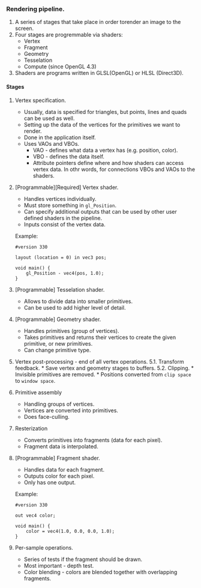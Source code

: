 ### Rendering pipeline.
1. A series of stages that take place in order torender an image to the screen.
2. Four stages are progremmable via shaders:
    * Vertex
    * Fragment
    * Geometry 
    * Tesselation
    * Compute (since OpenGL 4.3)
3. Shaders are programs written in GLSL(OpenGL) or HLSL (Direct3D).

#### Stages
1. Vertex specification.
    * Usually, data is specified for triangles, but points, lines and quads can be used as well.
    * Setting up the data of the vertices for the primitives we want to render.
    * Done in the application itself.
    * Uses VAOs and VBOs.
        * VAO - defines what data a vertex has (e.g. position, color).
        * VBO - defines the data itself.
        * Attribute pointers define where and how shaders can access vertex data. In othr words, for connections VBOs and VAOs to the shaders.
2. [Programmable][Required] Vertex shader.
    * Handles vertices individually.
    * Must store something in `gl_Position`.
    * Can specify additional outputs that can be used by other user defined shaders in the pipeline.
    * Inputs consist of the vertex data.

    Example:
    ```
    #version 330

    layout (location = 0) in vec3 pos;

    void main() {
        gl_Position - vec4(pos, 1.0);
    }
    ```
3. [Programmable] Tesselation shader.
    * Allows to divide data into smaller primitives.
    * Can be used to add higher level of detail.
4. [Programmable] Geometry shader.
    * Handles primitives (group of vertices).
    * Takes primitives and returns their vertices to create the given primitive, or new primitives.
    * Can change primitive type.
5. Vertex post-processing - end of all vertex operations.
    5.1. Transform feedback.
        * Save vertex and geometry stages to buffers.
    5.2. Clipping.
        * Invisible primitives are removed.
        * Positions converted from `clip space` to `window space`.
6. Primitive assembly
    * Handling groups of vertices.
    * Vertices are converted into primitives.
    * Does face-culling.
7. Resterization
    * Converts primitives into fragments (data for each pixel).
    * Fragment data is interpolated.
8. [Programmable] Fragment shader.
    * Handles data for each fragment.
    * Outputs color for each pixel.
    * Only has one output.

    Example:
    ```
    #version 330

    out vec4 color;
 
    void main() {
        color = vec4(1.0, 0.0, 0.0, 1.0);
    }
    ```
9. Per-sample operations.
    * Series of tests if the fragment should be drawn.
    * Most important - depth test.
    * Color blending - colors are blended together with overlapping fragments.

